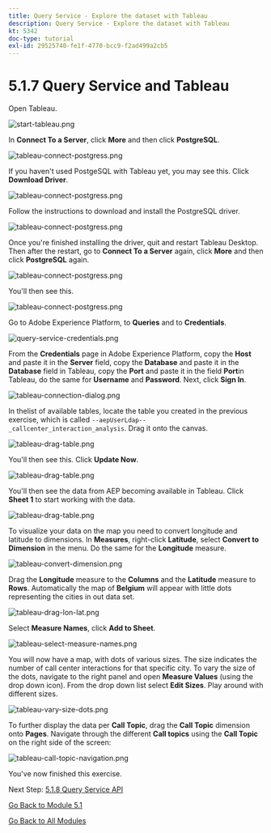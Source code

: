 ```yaml
---
title: Query Service - Explore the dataset with Tableau
description: Query Service - Explore the dataset with Tableau
kt: 5342
doc-type: tutorial
exl-id: 29525740-fe1f-4770-bcc9-f2ad499a2cb5
---
```

# 5.1.7 Query Service and Tableau

Open Tableau.

![start-tableau.png](./images/starttableau.png)

In **Connect To a Server**, click **More** and then click **PostgreSQL**.

![tableau-connect-postgress.png](./images/tableauconnectpostgress.png)

If you haven't used PostgeSQL with Tableau yet, you may see this. Click **Download Driver**.

![tableau-connect-postgress.png](./images/tableauconnectpostgress1.png)

Follow the instructions to download and install the PostgreSQL driver.

![tableau-connect-postgress.png](./images/tableauconnectpostgress2.png)

Once you're finished installing the driver, quit and restart Tableau Desktop. Then after the restart, go to **Connect To a Server** again, click **More** and then click **PostgreSQL** again.

![tableau-connect-postgress.png](./images/tableauconnectpostgress.png)

You'll then see this.

![tableau-connect-postgress.png](./images/tableauconnectpostgress3.png)

Go to Adobe Experience Platform, to **Queries** and to **Credentials**.

![query-service-credentials.png](./images/queryservicecredentials.png)

From the **Credentials** page in Adobe Experience Platform, copy the **Host** and paste it in the **Server** field, copy the **Database** and paste it in the **Database** field in Tableau, copy the **Port** and paste it in the field **Port**in Tableau, do the same for **Username** and **Password**. Next, click **Sign In**.

![tableau-connection-dialog.png](./images/tableauconnectiondialog.png)

In thelist of available tables, locate the table you created in the previous exercise, which is called `--aepUserLdap--_callcenter_interaction_analysis`. Drag it onto the canvas.

![tableau-drag-table.png](./images/tableaudragtable.png)

You'll then see this. Click **Update Now**.

![tableau-drag-table.png](./images/tableaudragtable1.png)

You'll then see the data from AEP becoming available in Tableau. Click **Sheet 1** to start working with the data.

![tableau-drag-table.png](./images/tableaudragtable2.png)

To visualize your data on the map you need to convert longitude and latitude to dimensions. In **Measures**,  right-click **Latitude**, select **Convert to Dimension** in the menu. Do the same for the **Longitude** measure.

![tableau-convert-dimension.png](./images/tableauconvertdimension.png)

Drag the **Longitude** measure to the **Columns** and the **Latitude** measure to **Rows**. Automatically the map of **Belgium** will appear with little dots representing the cities in out data set.

![tableau-drag-lon-lat.png](./images/tableaudraglonlat.png)

Select **Measure Names**, click **Add to Sheet**.

![tableau-select-measure-names.png](./images/selectmeasurenames.png)

You will now have a map, with dots of various sizes. The size indicates the number of call center interactions for that specific city. To vary the size of the dots, navigate to the right panel and open **Measure Values** (using the drop down icon). From the drop down list select **Edit Sizes**. Play around with different sizes.

![tableau-vary-size-dots.png](./images/tableauvarysizedots.png)

To further display the data per **Call Topic**, drag the **Call Topic** dimension onto **Pages**. Navigate through the different **Call topics** using the **Call Topic** on the right side of the screen:

![tableau-call-topic-navigation.png](./images/tableaucalltopicnavigation.png)

You've now finished this exercise.

Next Step: [5.1.8 Query Service API](./ex8.md)

[Go Back to Module 5.1](./query-service.md)

[Go Back to All Modules](../../../overview.md)
